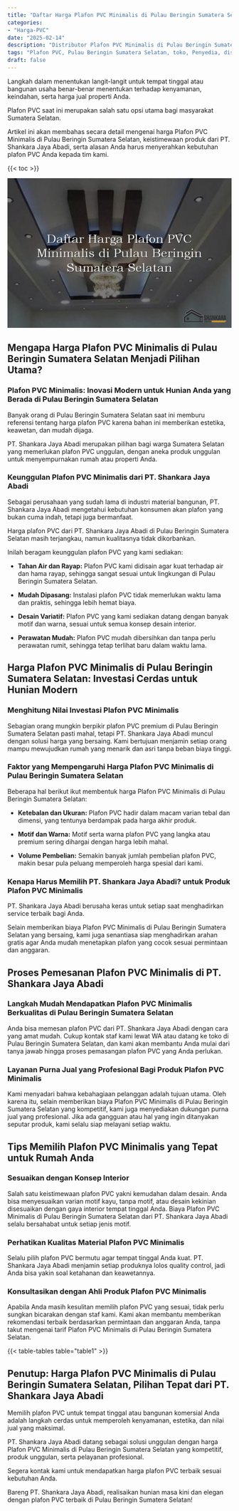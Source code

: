 ```yaml
---
title: "Daftar Harga Plafon PVC Minimalis di Pulau Beringin Sumatera Selatan"
categories: 
- "Harga-PVC"
date: "2025-02-14"
description: "Distributor Plafon PVC Minimalis di Pulau Beringin Sumatera Selatan bagi tempat tinggal, perkantoran, serta gerai. Material terbaik, pilihan motif, pilihan warna elegan, beserta layanan penempatan ditangani oleh tenaga ahli profesional dan garansi resmi!|Jasa distribusi Plafon PVC Minimalis di Pulau Beringin Sumatera Selatan bagi kebutuhan hunian, perkantoran, atau toko, beserta material terbaik dan penempatan oleh teknisi berpengalaman serta garansi resmi.|Solusi Plafon PVC Minimalis di Pulau Beringin Sumatera Selatan yang andal bagi rumah, perkantoran, serta gerai, bersama produk unggulan dan instalasi dikerjakan oleh tenaga ahli berpengalaman serta jaminan resmi.|Distribusi Plafon PVC Minimalis di Pulau Beringin Sumatera Selatan untuk rumah, perkantoran, serta ritel, dengan panel terbaik dan pemasangan dikerjakan oleh tenaga ahli profesional, dilengkapi dengan jaminan resmi.}"
tags: "Plafon PVC, Pulau Beringin Sumatera Selatan, toko, Penyedia, distributor"
draft: false
---
```


Langkah dalam menentukan langit-langit untuk tempat tinggal atau bangunan usaha benar-benar menentukan terhadap kenyamanan, keindahan, serta harga jual properti Anda.

Plafon PVC saat ini merupakan salah satu opsi utama bagi masyarakat Sumatera Selatan.

Artikel ini akan membahas secara detail mengenai harga Plafon PVC Minimalis di Pulau Beringin Sumatera Selatan, keistimewaan produk dari PT. Shankara Jaya Abadi, serta alasan Anda harus menyerahkan kebutuhan plafon PVC Anda kepada tim kami.

{{< toc >}}

![Daftar Harga Plafon PVC Minimalis di Pulau Beringin Sumatera Selatan](/images/Harga-PVC/Daftar-Harga-Plafon-PVC-Minimalis-di-Pulau-Beringin-Sumatera-Selatan.png)


## Mengapa Harga Plafon PVC Minimalis di Pulau Beringin Sumatera Selatan Menjadi Pilihan Utama?

### Plafon PVC Minimalis: Inovasi Modern untuk Hunian Anda yang Berada di Pulau Beringin Sumatera Selatan

Banyak orang di Pulau Beringin Sumatera Selatan saat ini memburu referensi tentang harga plafon PVC karena bahan ini memberikan estetika, keawetan, dan mudah dijaga.

PT. Shankara Jaya Abadi merupakan pilihan bagi warga Sumatera Selatan yang memerlukan plafon PVC unggulan, dengan aneka produk unggulan untuk menyempurnakan rumah atau properti Anda.

### Keunggulan Plafon PVC Minimalis dari PT. Shankara Jaya Abadi

Sebagai perusahaan yang sudah lama di industri material bangunan, PT. Shankara Jaya Abadi mengetahui kebutuhan konsumen akan plafon yang bukan cuma indah, tetapi juga bermanfaat.

Harga plafon PVC dari PT. Shankara Jaya Abadi di Pulau Beringin Sumatera Selatan masih terjangkau, namun kualitasnya tidak dikorbankan.

Inilah beragam keunggulan plafon PVC yang kami sediakan:

- **Tahan Air dan Rayap:** Plafon PVC kami didisain agar kuat terhadap air dan hama rayap, sehingga sangat sesuai untuk lingkungan di Pulau Beringin Sumatera Selatan.

- **Mudah Dipasang:** Instalasi plafon PVC tidak memerlukan waktu lama dan praktis, sehingga lebih hemat biaya.

- **Desain Variatif:** Plafon PVC yang kami sediakan datang dengan banyak motif dan warna, sesuai untuk semua konsep desain interior.

- **Perawatan Mudah:** Plafon PVC mudah dibersihkan dan tanpa perlu perawatan rumit, sehingga tetap terlihat baru dalam waktu lama.

## Harga Plafon PVC Minimalis di Pulau Beringin Sumatera Selatan: Investasi Cerdas untuk Hunian Modern

### Menghitung Nilai Investasi Plafon PVC Minimalis

Sebagian orang mungkin berpikir plafon PVC premium di Pulau Beringin Sumatera Selatan pasti mahal, tetapi PT. Shankara Jaya Abadi muncul dengan solusi harga yang bersaing. Kami bertujuan menjamin setiap orang mampu mewujudkan rumah yang menarik dan asri tanpa beban biaya tinggi.

### Faktor yang Mempengaruhi Harga Plafon PVC Minimalis di Pulau Beringin Sumatera Selatan

Beberapa hal berikut ikut membentuk harga Plafon PVC Minimalis di Pulau Beringin Sumatera Selatan:

- **Ketebalan dan Ukuran:** Plafon PVC hadir dalam macam varian tebal dan dimensi, yang tentunya berdampak pada harga akhir produk.

- **Motif dan Warna:** Motif serta warna plafon PVC yang langka atau premium sering dihargai dengan harga lebih mahal.

- **Volume Pembelian:** Semakin banyak jumlah pembelian plafon PVC, makin besar pula peluang memperoleh harga spesial dari kami.

### Kenapa Harus Memilih PT. Shankara Jaya Abadi? untuk Produk Plafon PVC Minimalis

PT. Shankara Jaya Abadi berusaha keras untuk setiap saat menghadirkan service terbaik bagi Anda.

Selain memberikan biaya Plafon PVC Minimalis di Pulau Beringin Sumatera Selatan yang bersaing, kami juga senantiasa siap menghadirkan arahan gratis agar Anda mudah menetapkan plafon yang cocok sesuai permintaan dan anggaran.

## Proses Pemesanan Plafon PVC Minimalis di PT. Shankara Jaya Abadi

### Langkah Mudah Mendapatkan Plafon PVC Minimalis Berkualitas di Pulau Beringin Sumatera Selatan

Anda bisa memesan plafon PVC dari PT. Shankara Jaya Abadi dengan cara yang amat mudah. Cukup kontak staf kami lewat WA atau datang ke toko di Pulau Beringin Sumatera Selatan, dan kami akan membantu Anda mulai dari tanya jawab hingga proses pemasangan plafon PVC yang Anda perlukan.

### Layanan Purna Jual yang Profesional Bagi Produk Plafon PVC Minimalis

Kami menyadari bahwa kebahagiaan pelanggan adalah tujuan utama. Oleh karena itu, selain memberikan biaya Plafon PVC Minimalis di Pulau Beringin Sumatera Selatan yang kompetitif, kami juga menyediakan dukungan purna jual yang profesional. Jika ada gangguan atau hal yang ingin ditanyakan seputar produk, kami selalu siap melayani setiap waktu.

## Tips Memilih Plafon PVC Minimalis yang Tepat untuk Rumah Anda

### Sesuaikan dengan Konsep Interior

Salah satu keistimewaan plafon PVC yakni kemudahan dalam desain. Anda bisa menyesuaikan varian motif kayu, tanpa motif, atau desain kekinian disesuaikan dengan gaya interior tempat tinggal Anda. Biaya Plafon PVC Minimalis di Pulau Beringin Sumatera Selatan dari PT. Shankara Jaya Abadi selalu bersahabat untuk setiap jenis motif.

### Perhatikan Kualitas Material Plafon PVC Minimalis

Selalu pilih plafon PVC bermutu agar tempat tinggal Anda kuat. PT. Shankara Jaya Abadi menjamin setiap produknya lolos quality control, jadi Anda bisa yakin soal ketahanan dan keawetannya.

### Konsultasikan dengan Ahli Produk Plafon PVC Minimalis

Apabila Anda masih kesulitan memilih plafon PVC yang sesuai, tidak perlu sungkan bicarakan dengan staf kami. Kami akan membantu memberikan rekomendasi terbaik berdasarkan permintaan dan anggaran Anda, tanpa takut mengenai tarif Plafon PVC Minimalis di Pulau Beringin Sumatera Selatan.

{{< table-tables table="table1" >}}

## Penutup: Harga Plafon PVC Minimalis di Pulau Beringin Sumatera Selatan, Pilihan Tepat dari PT. Shankara Jaya Abadi

Memilih plafon PVC untuk tempat tinggal atau bangunan komersial Anda adalah langkah cerdas untuk memperoleh kenyamanan, estetika, dan nilai jual yang maksimal.

PT. Shankara Jaya Abadi datang sebagai solusi unggulan dengan harga Plafon PVC Minimalis di Pulau Beringin Sumatera Selatan yang kompetitif, produk unggulan, serta pelayanan profesional.

Segera kontak kami untuk mendapatkan harga plafon PVC terbaik sesuai kebutuhan Anda.

Bareng PT. Shankara Jaya Abadi, realisaikan hunian masa kini dan elegan dengan plafon PVC terbaik di Pulau Beringin Sumatera Selatan!